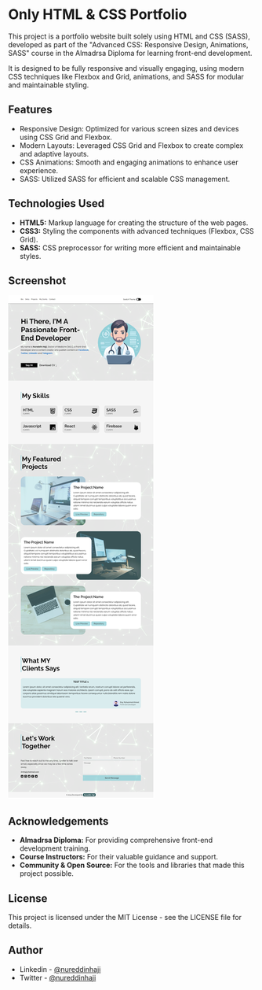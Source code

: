 # Only HTML & CSS Portfolio
This project is a portfolio website built solely using HTML and CSS (SASS), developed as part of the "Advanced CSS: Responsive Design, Animations, SASS" course in the Almadrsa Diploma for learning front-end development.

It is designed to be fully responsive and visually engaging, using modern CSS techniques like Flexbox and Grid, animations, and SASS for modular and maintainable styling.

## Features

- Responsive Design: Optimized for various screen sizes and devices using CSS Grid and Flexbox.
- Modern Layouts: Leveraged CSS Grid and Flexbox to create complex and adaptive layouts.
- CSS Animations: Smooth and engaging animations to enhance user experience.
- SASS: Utilized SASS for efficient and scalable CSS management.

## Technologies Used

- **HTML5:** Markup language for creating the structure of the web pages.
- **CSS3:** Styling the components with advanced techniques (Flexbox, CSS Grid).
- **SASS:** CSS preprocessor for writing more efficient and maintainable styles.

## Screenshot
![](/images/screenshot.png)

## Acknowledgements
- **Almadrsa Diploma:** For providing comprehensive front-end development training.
- **Course Instructors:** For their valuable guidance and support.
- **Community & Open Source:** For the tools and libraries that made this project possible.

## License
This project is licensed under the MIT License - see the LICENSE file for details.

## Author
- Linkedin - [@nureddinhaji](https://www.twitter.com/nureddinhaji)
- Twitter - [@nureddinhaji](https://www.linkedin.com/in/nureddinhaji)
